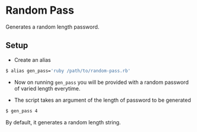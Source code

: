 # Random Pass

Generates a random length password.

## Setup

- Create an alias
```bash
$ alias gen_pass='ruby /path/to/random-pass.rb'
```

- Now on running `gen_pass` you will be provided with a random password of varied length everytime.

- The script takes an argument of the length of password to be generated
```bash
$ gen_pass 4
```

By default, it generates a random length string.
